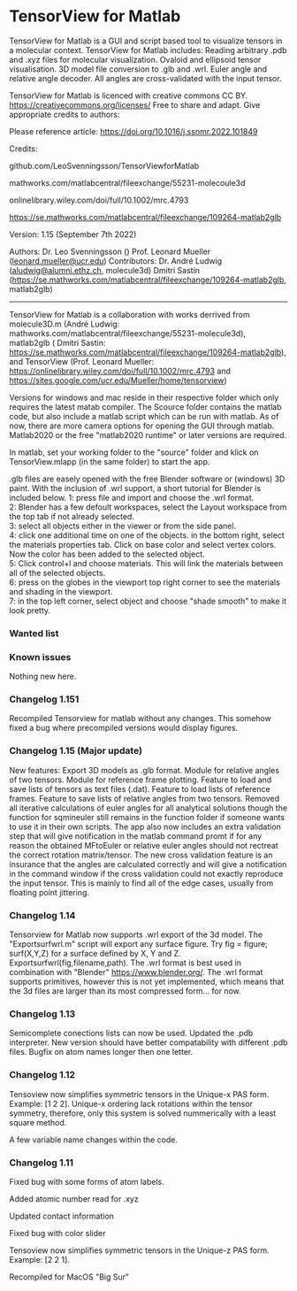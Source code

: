 # TensorView for Matlab

TensorView for Matlab is a GUI and script based tool to visualize tensors in a molecular context. TensorView for Matlab includes: Reading arbitrary .pdb and .xyz files for molecular visualization. Ovaloid and ellipsoid tensor visualisation. 3D model file conversion to .glb and .wrl. Euler angle and relative angle decoder. All angles are cross-validated with the input tensor.
   
   TensorView for Matlab is licenced with creative commons CC BY. https://creativecommons.org/licenses/
Free to share and adapt. Give appropriate credits to authors:

Please reference article:
https://doi.org/10.1016/j.ssnmr.2022.101849

Credits:

github.com/LeoSvenningsson/TensorViewforMatlab

mathworks.com/matlabcentral/fileexchange/55231-molecoule3d

onlinelibrary.wiley.com/doi/full/10.1002/mrc.4793

https://se.mathworks.com/matlabcentral/fileexchange/109264-matlab2glb

Version: 1.15 (September 7th 2022)

Authors: 
Dr. Leo Svenningsson () 
Prof. Leonard Mueller (leonard.mueller@ucr.edu)
Contributors:
Dr. André Ludwig (aludwig@alumni.ethz.ch, molecule3d)
Dmitri Sastin (https://se.mathworks.com/matlabcentral/fileexchange/109264-matlab2glb, matlab2glb)

------ 
   TensorView for Matlab is a collaboration with works derrived from molecule3D.m (André Ludwig: mathworks.com/matlabcentral/fileexchange/55231-molecule3d), matlab2glb ( Dmitri Sastin: https://se.mathworks.com/matlabcentral/fileexchange/109264-matlab2glb), and TensorView (Prof. Leonard Mueller: https://onlinelibrary.wiley.com/doi/full/10.1002/mrc.4793 and https://sites.google.com/ucr.edu/Mueller/home/tensorview)


Versions for windows and mac reside in their respective folder which only requires the latest matab compiler. The Scource folder contains the matlab code, but also include a matlab script which can be run with matlab. As of now, there are more camera options for opening the GUI through matlab. Matlab2020 or the free "matlab2020 runtime" or later versions are required.

In matlab, set your working folder to the "source" folder and klick on TensorView.mlapp (in the same folder) to start the app.

.glb files are easely opened with the free Blender software or (windows) 3D paint.
With the inclusion of .wrl support, a short tutorial for Blender is included below. 
1: press file and import and choose the .wrl format.<br/>
2: Blender has a few defoult workspaces, select the Layout workspace from the top tab if not already selected.<br/>
3: select all objects either in the viewer or from the side panel.<br/>
4: click one additional time on one of the objects. in the bottom right, select the materials properties tab. Click on base color and select vertex colors. Now the color has been added to the selected object. <br/>
5: Click control+l and choose materials. This will link the materials between all of the selected objects.<br/>
6: press on the globes in the viewport top right corner to see the materials and shading in the viewport.<br/>
7: in the top left corner, select object and choose "shade smooth" to make it look pretty. <br/>

### Wanted list


### Known issues
Nothing new here.

### Changelog 1.151
Recompiled Tensorview for matlab without any changes. This somehow fixed a bug where precompiled versions would display figures.

### Changelog 1.15 (Major update)
New features: Export 3D models as .glb format. Module for relative angles of two tensors. Module for reference frame plotting. Feature to load and save lists of tensors as text files (.dat). Feature to load lists of reference frames. Feature to save lists of relative angles from two tensors. Removed all iterative calculations of euler angles for all analytical solutions though the function for sqmineuler still remains in the function folder if someone wants to use it in their own scripts. The app also now includes an extra validation step that will give notification in the matlab command promt if for any reason the obtained MFtoEuler or relative euler angles should not rectreat the correct rotation matrix/tensor. The new cross validation feature is an insurance that the angles are calculated correctly and will give a notification in the command window if the  cross validation could not exactly reproduce the input tensor. This is mainly to find all of the edge cases, usually from floating point jittering. 


### Changelog 1.14
Tensorview for Matlab now supports .wrl export of the 3d model. The "Exportsurfwrl.m" script will export any surface figure. Try fig = figure; surf(X,Y,Z) for a surface defined by X, Y and Z.  Exportsurfwrl(fig,filename,path). The .wrl format is best used in combination with "Blender" https://www.blender.org/. The .wrl format supports primitives, however this is not yet implemented, which means that the 3d files are larger than its most compressed form... for now.

### Changelog 1.13
Semicomplete conections lists can now be used.
Updated the .pdb interpreter. New version should have better compatability with different .pdb files.
Bugfix on atom names longer then one letter.

### Changelog 1.12

Tensoview now simplifies symmetric tensors in the Unique-x PAS form. Example: [1 2 2]. 
Unique-x ordering lack rotations within the tensor symmetry, therefore, only this system is solved nummerically with a least square method.

A few variable name changes within the code.

### Changelog 1.11
Fixed bug with some forms of atom labels. 

Added atomic number read for .xyz

Updated contact information

Fixed bug with color slider

Tensoview now simplifies symmetric tensors in the Unique-z PAS form. Example: [2 2 1]. 

Recompiled for MacOS "Big Sur"

